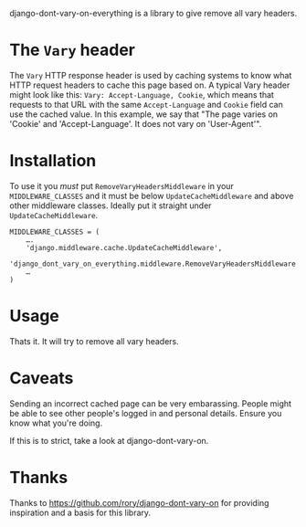 django-dont-vary-on-everything is a library to give remove all vary headers. 

The ``Vary`` header
===================

The ``Vary`` HTTP response header is used by caching systems to know what HTTP request headers to cache this page based on. A typical Vary header might look like this: ``Vary: Accept-Language, Cookie``, which means that requests to that URL with the same ``Accept-Language`` and ``Cookie`` field can use the cached value. In this example, we say that "The page varies on 'Cookie' and 'Accept-Language'. It does not vary on 'User-Agent'".

Installation
============

  
To use it you *must* put ``RemoveVaryHeadersMiddleware`` in your ``MIDDLEWARE_CLASSES`` and it must be below ``UpdateCacheMiddleware`` and above other middleware classes. Ideally put it straight under ``UpdateCacheMiddleware``.

    MIDDLEWARE_CLASSES = ( 
        ….
        'django.middleware.cache.UpdateCacheMiddleware',
        'django_dont_vary_on_everything.middleware.RemoveVaryHeadersMiddleware',
        …
    )

Usage
=====

Thats it. It will try to remove all vary headers.


Caveats
=======

Sending an incorrect cached page can be very embarassing. People might be able to see other people's logged in and personal details. Ensure you know what you're doing.

If this is to strict, take a look at django-dont-vary-on.



Thanks
=======

Thanks to https://github.com/rory/django-dont-vary-on for providing inspiration and a basis for this library.